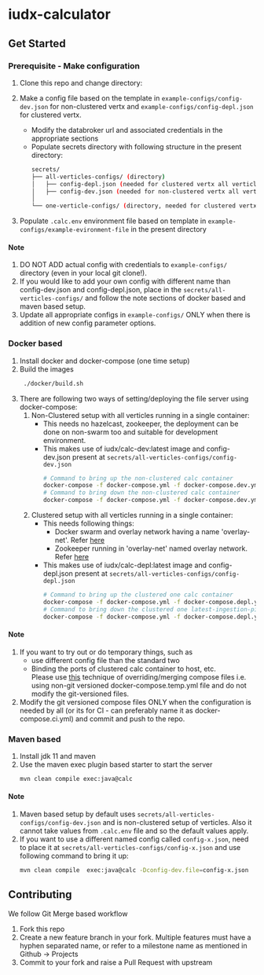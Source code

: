 # iudx-calculator


## Get Started

### Prerequisite - Make configuration
1. Clone this repo and change directory:
 
2. Make a config file based on the template in `example-configs/config-dev.json` for non-clustered vertx and  `example-configs/config-depl.json` for clustered vertx.
   - Modify the databroker url and associated credentials in the appropriate sections
   - Populate secrets directory with following structure in the present directory:
      ```sh
      secrets/
      ├── all-verticles-configs/ (directory)
      │   ├── config-depl.json (needed for clustered vertx all verticles  in one container)
      │   ├── config-dev.json (needed for non-clustered vertx all verticles in one container/maven based setup)
      │  
      └── one-verticle-configs/ (directory, needed for clustered vertx in multi-container)
      ``` 
3. Populate `.calc.env` environment file based on template in `example-configs/example-evironment-file` in the present directory
#### Note
1. DO NOT ADD actual config with credentials to `example-configs/` directory (even in your local git clone!). 
2. If you would like to add your own config with different name than config-dev.json and config-depl.json, place in the `secrets/all-verticles-configs/` and follow the note sections of docker based and maven based setup.
3. Update all appropriate configs in `example-configs/` ONLY when there is addition of new config parameter options.
### Docker based
1. Install docker and docker-compose (one time setup)
2. Build the images 
   ```sh
    ./docker/build.sh
    ```
3. There are following two ways of setting/deploying the file server using docker-compose:
   1. Non-Clustered setup with all verticles running in a single container: 
      - This needs no hazelcast, zookeeper, the deployment can be done on non-swarm too and suitable for development environment.
      - This makes use of iudx/calc-dev:latest image and config-dev.json present at `secrets/all-verticles-configs/config-dev.json`
         ```sh 
         # Command to bring up the non-clustered calc container
         docker-compose -f docker-compose.yml -f docker-compose.dev.yml up -d
         # Command to bring down the non-clustered calc container
         docker-compose -f docker-compose.yml -f docker-compose.dev.yml down
         ```
   2. Clustered setup with all verticles running in a single container: 
      - This needs following things:
         - Docker swarm and overlay network having a name 'overlay-net'. Refer [here](https://github.com/datakaveri/iudx-deployment/tree/master/docs/swarm-setup.md)
         - Zookeeper running in 'overlay-net' named overlay network. Refer [here](https://github.com/datakaveri/iudx-deployment/tree/master/single-node/zookeeper)
      - This makes use of iudx/calc-depl:latest image and config-depl.json present at `secrets/all-verticles-configs/config-depl.json`
         ```sh 
         # Command to bring up the clustered one calc container
         docker-compose -f docker-compose.yml -f docker-compose.depl.yml up -d
         # Command to bring down the clustered one latest-ingestion-pipeline container
         docker-compose -f docker-compose.yml -f docker-compose.depl.yml down
         ```
#### Note   
1. If you want to try out or do temporary things, such as 
   - use different config file than the standard two
   - Binding the ports of clustered calc container to host, etc.<br>
   Please use [this](readme/multiple-compose-files.md) technique of overriding/merging compose files i.e. using non-git versioned docker-compose.temp.yml file and do not modify the git-versioned files.
2. Modify the git versioned compose files ONLY when the configuration is needed by all (or its for CI - can preferably name it as docker-compose.ci.yml) and commit and push to the repo.


### Maven based
1. Install jdk 11 and maven
2. Use the maven exec plugin based starter to start the server 
   ```sh 
   mvn clean compile exec:java@calc
   ```
#### Note
1. Maven based setup by default uses `secrets/all-verticles-configs/config-dev.json` and is non-clustered setup of verticles. Also it cannot take values from `.calc.env` file and so the default values apply.
2. If you want to use a different named config called `config-x.json`, need to place it at `secrets/all-verticles-configs/config-x.json` and use following command to bring it up:
   ```sh
   mvn clean compile  exec:java@calc -Dconfig-dev.file=config-x.json
   ```
   
## Contributing
We follow Git Merge based workflow 
1. Fork this repo
2. Create a new feature branch in your fork. Multiple features must have a hyphen separated name, or refer to a milestone name as mentioned in Github -> Projects 
3. Commit to your fork and raise a Pull Request with upstream

